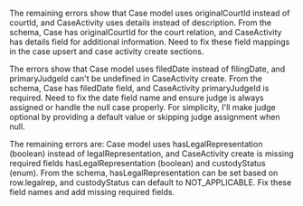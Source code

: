 The remaining errors show that Case model uses originalCourtId instead of courtId, and CaseActivity uses details instead of description. From the schema, Case has originalCourtId for the court relation, and CaseActivity has details field for additional information. Need to fix these field mappings in the case upsert and case activity create sections.


The errors show that Case model uses filedDate instead of filingDate, and primaryJudgeId can't be undefined in CaseActivity create. From the schema, Case has filedDate field, and CaseActivity primaryJudgeId is required. Need to fix the date field name and ensure judge is always assigned or handle the null case properly. For simplicity, I'll make judge optional by providing a default value or skipping judge assignment when null.

The remaining errors are: Case model uses hasLegalRepresentation (boolean) instead of legalRepresentation, and CaseActivity create is missing required fields hasLegalRepresentation (boolean) and custodyStatus (enum). From the schema, hasLegalRepresentation can be set based on row.legalrep, and custodyStatus can default to NOT_APPLICABLE. Fix these field names and add missing required fields.


